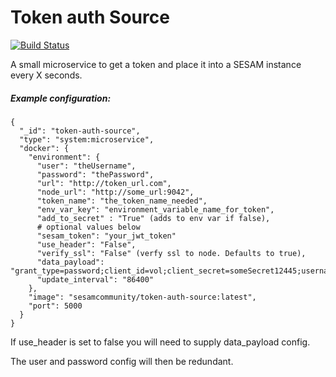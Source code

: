 # Token auth Source
[![Build Status](https://travis-ci.org/sesam-community/token-auth-source.svg?branch=master)](https://travis-ci.org/sesam-community/token-auth-source)

A small microservice to get a token and place it into a SESAM instance every X seconds.

##### Example configuration:


```
{
  "_id": "token-auth-source",
  "type": "system:microservice",
  "docker": {
    "environment": {
      "user": "theUsername",
      "password": "thePassword",
      "url": "http://token_url.com",
      "node_url": "http://some_url:9042",
      "token_name": "the_token_name_needed",
      "env_var_key": "environment_variable_name_for_token",
      "add_to_secret" : "True" (adds to env var if false),
      # optional values below
      "sesam_token": "your_jwt_token"
      "use_header": "False",
      "verify_ssl": "False" (verfy ssl to node. Defaults to true),
      "data_payload": "grant_type=password;client_id=vol;client_secret=someSecret12445;username=theUsername;password=thePassword",
      "update_interval": "86400"
    },
    "image": "sesamcommunity/token-auth-source:latest",
    "port": 5000
  }
}

```

If use_header is set to false you will need to supply data_payload config.

The user and password config will then be redundant.
